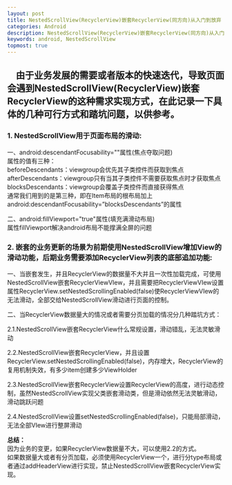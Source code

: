 ```yaml
---
layout: post
title: NestedScrollView(RecyclerView)嵌套RecyclerView(同方向)从入门到放弃
categories: Android
description: NestedScrollView(RecyclerView)嵌套RecyclerView(同方向)从入门到放弃
keywords: android, NestedScrollView
topmost: true
---
```


## &nbsp;&nbsp;&nbsp;&nbsp;由于业务发展的需要或者版本的快速迭代，导致页面会遇到NestedScrollView(RecyclerView)嵌套RecyclerView的这种需求实现方式，在此记录一下具体的几种可行方式和踏坑问题，以供参考。

### 1. NestedScrollView用于页面布局的滑动:  

一、android:descendantFocusability=""属性(焦点夺取问题)  
属性的值有三种：  
beforeDescendants：viewgroup会优先其子类控件而获取到焦点  
afterDescendants：viewgroup只有当其子类控件不需要获取焦点时才获取焦点  
blocksDescendants：viewgroup会覆盖子类控件而直接获得焦点  
通常我们用到的是第三种，即在Item布局的根布局加上android:descendantFocusability=”blocksDescendants”的属性  

二、android:fillViewport="true"属性(填充满滑动布局)  
属性fillViewport解决android布局不能撑满全屏的问题  

### 2. 嵌套的业务更新的场景为前期使用NestedScrollView增加View的滑动功能，后期业务需要添加RecyclerView列表的底部追加功能:  

一、当嵌套发生，并且RecyclerView的数据量不大并且一次性加载完成，可使用NestedScrollView嵌套RecyclerViewVIew，并且需要把RecyclerViewVIew设置属性RecyclerView.setNestedScrollingEnabled(false)使RecyclerViewVIew的无法滑动，全部交给NestedScrollView滑动进行页面的控制。  

二、当RecyclerView数据量大的情况或者需要分页加载的情况分几种踏坑方式：  

2.1.NestedScrollView嵌套RecyclerView什么常规设置，滑动错乱，无法灵敏滑动  

2.2.NestedScrollView嵌套RecyclerView，并且设置RecyclerView.setNestedScrollingEnabled(false)，内存增大，RecyclerView的复用机制失效，有多少item创建多少ViewHolder  

2.3.NestedScrollView嵌套RecyclerView设置RecyclerView的高度，进行动态控制，虽然NestedScrollView实现父类嵌套滑动类，但是滑动依然无法灵敏滑动，滑动跳跃问题  

2.4.NestedScrollView设置setNestedScrollingEnabled(false)，只能局部滑动，无法全部VIew进行整屏滑动 

**总结：**  
因为业务的变更，如果RecyclerView数据量不大，可以使用2.2的方式。  
如果数据量大或者有分页加载，必须使用RecyclerView一个，进行分type布局或者通过addHeaderView进行实现，禁止NestedScrollView嵌套RecyclerView实现。
